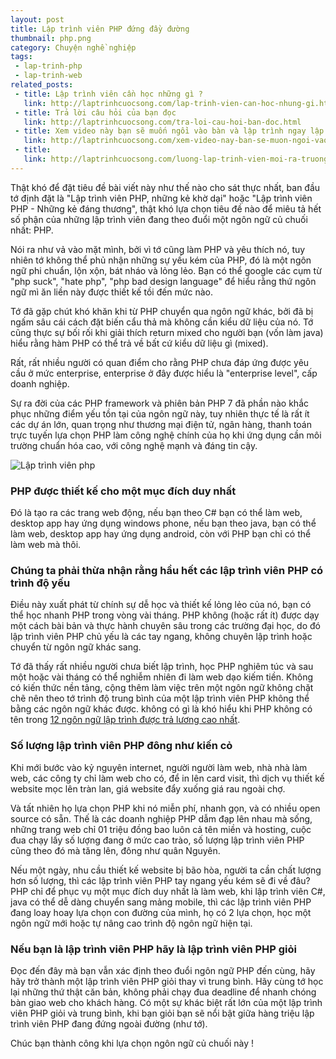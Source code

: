 ```yaml
---
layout: post
title: Lập trình viên PHP đứng đầy đường
thumbnail: php.png
category: Chuyện nghề nghiệp
tags:
 - lap-trinh-php
 - lap-trinh-web
related_posts:
 - title: Lập trình viên cần học những gì ?
   link: http://laptrinhcuocsong.com/lap-trinh-vien-can-hoc-nhung-gi.html
 - title: Trả lời câu hỏi của bạn đọc
   link: http://laptrinhcuocsong.com/tra-loi-cau-hoi-ban-doc.html
 - title: Xem video này bạn sẽ muốn ngồi vào bàn và lập trình ngay lập tức
   link: http://laptrinhcuocsong.com/xem-video-nay-ban-se-muon-ngoi-vao-va-lap-trinh-ngay-lap-tuc.html
 - title:
   link: http://laptrinhcuocsong.com/luong-lap-trinh-vien-moi-ra-truong.html
---
```

Thật khó để đặt tiêu đề bài viết này như thế nào cho sát thực nhất, ban đầu tớ định đặt là "Lập trình viên PHP, những kẻ khờ dại" hoặc "Lập trình viên PHP - Những kẻ đáng thương", thật khó lựa chọn tiêu đề nào để miêu tả hết số phận của những lập trình viên đang theo đuổi một ngôn ngữ củ chuối nhất: PHP.

Nói ra như vả vào mặt mình, bởi vì tớ cũng làm PHP và yêu thích nó, tuy nhiên tớ không thể phủ nhận những sự yếu kém của PHP, đó là một ngôn ngữ phi chuẩn, lộn xộn, bát nháo và lỏng lẻo. Bạn có thể google các cụm từ "php suck", "hate php", "php bad design language" để hiểu rằng thứ ngôn ngữ mì ăn liền này được thiết kế tồi đến mức nào.

Tớ đã gặp chút khó khăn khi từ PHP chuyển qua ngôn ngữ khác, bởi đã bị ngấm sâu cái cách đặt biến cẩu thả mà không cần kiểu dữ liệu của nó. Tớ cũng thực sự bối rối khi giải thích return mixed cho người bạn (vốn làm java) hiểu rằng hàm PHP có thể trả về bất cứ kiểu dữ liệu gì (mixed).

Rất, rất nhiều người có quan điểm cho rằng PHP chưa đáp ứng được yêu cầu ở mức enterprise, enterprise ở đây được hiểu là "enterprise level", cấp doanh nghiệp.

Sự ra đời của các PHP framework và phiên bản PHP 7 đã phần nào khắc phục những điểm yếu tồn tại của ngôn ngữ này, tuy nhiên thực tế là rất ít các dự án lớn, quan trọng như thương mại điện tử, ngân hàng, thanh toán trực tuyến lựa chọn PHP làm công nghệ chính của họ khi ứng dụng cần môi trường chuẩn hóa cao, với công nghệ mạnh và đáng tin cậy.

![Lập trình viên php](images/coding-php.png)

### PHP được thiết kế cho một mục đích duy nhất

Đó là tạo ra các trang web động, nếu bạn theo C# bạn có thể làm web, desktop app hay ứng dụng windows phone, nếu bạn theo java, bạn có thể làm web, desktop app hay ứng dụng android, còn với PHP bạn chỉ có thể làm web mà thôi.

### Chúng ta phải thừa nhận rằng hầu hết các lập trình viên PHP có trình độ yếu

Điều này xuất phát từ chính sự dễ học và thiết kế lỏng lẻo của nó, bạn có thể học nhanh PHP trong vòng vài tháng. PHP không (hoặc rất ít) được dạy một cách bài bản và thực hành chuyên sâu trong các trường đại học, do đó lập trình viên PHP chủ yếu là các tay ngang, không chuyên lập trình hoặc chuyển từ ngôn ngữ khác sang.

Tớ đã thấy rất nhiều người chưa biết lập trình, học PHP nghiêm túc và sau một hoặc vài tháng có thể nghiễm nhiên đi làm web dạo kiếm tiền. Không có kiến thức nền tảng, cộng thêm làm việc trên một ngôn ngữ không chặt chẽ nên theo tớ trình độ trung bình của một lập trình viên PHP không thể bằng các ngôn ngữ khác được. không có gì là khó hiểu khi PHP không có tên trong [12 ngôn ngữ lập trình được trả lương cao nhất](http://www.doanhnhansaigon.vn/tieu-diem/12-ngon-ngu-lap-trinh-duoc-tra-luong-cao-nhat/1085130/).

### Số lượng lập trình viên PHP đông như kiến cỏ

Khi mới bước vào kỷ nguyên internet, người người làm web, nhà nhà làm web, các công ty chỉ làm web cho có, để in lên card visit, thì dịch vụ thiết kế website mọc lên tràn lan, giá website đẩy xuống giá rau ngoài chợ.

Và tất nhiên họ lựa chọn PHP khi nó miễn phí, nhanh gọn, và có nhiều open source có sẵn. Thế là các doanh nghiệp PHP dẫm đạp lên nhau mà sống, những trang web chỉ 01 triệu đồng bao luôn cả tên miền và hosting, cuộc đua chạy lấy số lượng đang ở mức cao trào, số lượng lập trình viên PHP cũng theo đó mà tăng lên, đông như quân Nguyên.

Nếu một ngày, nhu cầu thiết kế website bị bão hòa, người ta cần chất lượng hơn số lượng, thì các lập trình viên PHP tay ngang yếu kém sẽ đi về đâu? PHP chỉ để phục vụ một mục đích duy nhất là làm web, khi lập trình viên C#, java có thể dễ dàng chuyển sang mảng mobile, thì các lập trình viên PHP đang loay hoay lựa chọn con đường của mình, họ có 2 lựa chọn, học một ngôn ngữ mới hoặc tự nâng cao trình độ ngôn ngữ hiện tại.

### Nếu bạn là lập trình viên PHP hãy là lập trình viên PHP giỏi

Đọc đến đây mà bạn vẫn xác định theo đuổi ngôn ngữ PHP đến cùng, hãy hãy trở thành một lập trình viên PHP giỏi thay vì trung bình. Hãy cùng tớ học lại những thứ thật căn bản, không phải chạy đua deadline để nhanh chóng bàn giao web cho khách hàng. Có một sự khác biệt rất lớn của một lập trình viên PHP giỏi và trung bình, khi bạn giỏi bạn sẽ nổi bật giữa hàng triệu lập trình viên PHP đang đứng ngoài đường (như tớ).

Chúc bạn thành công khi lựa chọn ngôn ngữ củ chuối này !
